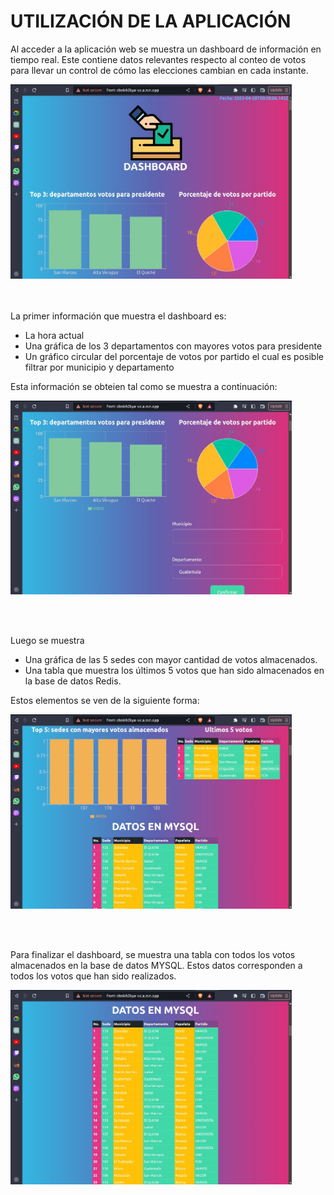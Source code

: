 # UTILIZACIÓN DE LA APLICACIÓN

Al acceder a la aplicación web se muestra un dashboard de información en tiempo real.
Este contiene datos relevantes respecto al conteo de votos para llevar un control de cómo las elecciones cambian en cada instante.

<img src="images/dashboard.jpg" width="450"/>

<br><br>
La primer información que muestra el dashboard es:
- La hora actual
- Una gráfica de los 3 departamentos con mayores votos para presidente
- Un gráfico circular del porcentaje de votos por partido el cual es posible filtrar por municipio y departamento

Esta información se obteien tal como se muestra a continuación:

<img src="images/dashboard2.jpg" width="450"/>

<br><br>

Luego se muestra
- Una gráfica de las 5 sedes con mayor cantidad de votos almacenados.
- Una tabla que muestra los últimos 5 votos que han sido almacenados en la base de datos Redis.

Estos elementos se ven de la siguiente forma:

<img src="images/dashboard3.jpg" width="450"/>

<br><br>

Para finalizar el dashboard, se muestra una tabla con todos los votos almacenados en la base de datos MYSQL. Estos datos corresponden a todos los votos que han sido realizados.

<img src="images/dashboard4.jpg" width="450"/>
